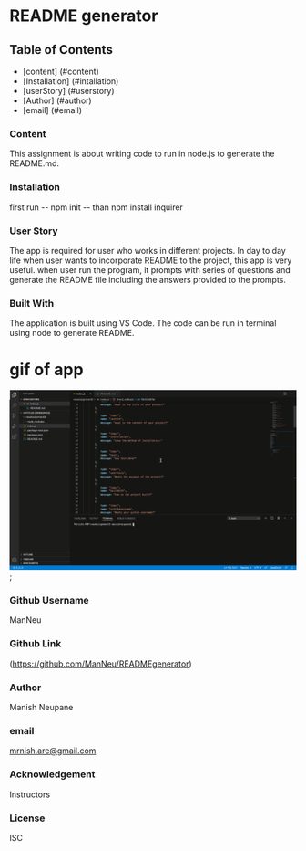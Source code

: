 # README generator
## Table of Contents

- [content] (#content)
- [Installation] (#intallation)
- [userStory] (#userstory)
- [Author] (#author)
- [email] (#email)


 ### Content
This assignment is about writing code to run in node.js to generate the README.md.

### Installation
first run -- npm init -- than npm install inquirer

### User Story
The app is required for user who works in different projects. In day to day life when user wants to incorporate README to the project, this app is very useful. when user run the program, it prompts with series of questions and generate the README file including the answers provided to the prompts. 

### Built With
The application is built using VS Code. The code can be run in terminal using node to generate README.

# gif of app
![README gif](gif/assignment9screenrecordgif.gif);

### Github Username
ManNeu

### Github Link
(https://github.com/ManNeu/READMEgenerator)

### Author
Manish Neupane

### email
mrnish.are@gmail.com

### Acknowledgement
Instructors

### License
ISC
